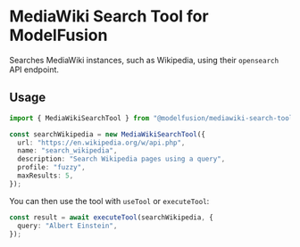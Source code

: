 # MediaWiki Search Tool for ModelFusion

Searches MediaWiki instances, such as Wikipedia, using their `opensearch` API endpoint.

## Usage

```ts
import { MediaWikiSearchTool } from "@modelfusion/mediawiki-search-tool";

const searchWikipedia = new MediaWikiSearchTool({
  url: "https://en.wikipedia.org/w/api.php",
  name: "search_wikipedia",
  description: "Search Wikipedia pages using a query",
  profile: "fuzzy",
  maxResults: 5,
});
```

You can then use the tool with `useTool` or `executeTool`:

```ts
const result = await executeTool(searchWikipedia, {
  query: "Albert Einstein",
});
```
